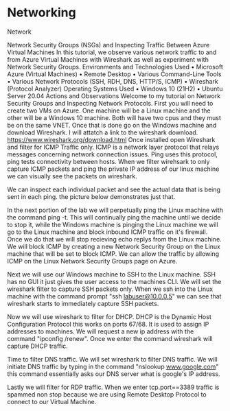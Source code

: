 # Networking
Network 

Network Security Groups (NSGs) and Inspecting Traffic Between Azure Virtual Machines
In this tutorial, we observe various network traffic to and from Azure Virtual Machines with Wireshark as well as experiment with Network Security Groups. 
Environments and Technologies Used
•	Microsoft Azure (Virtual Machines)
•	Remote Desktop
•	Various Command-Line Tools
•	Various Network Protocols (SSH, RDH, DNS, HTTP/S, ICMP)
•	Wireshark (Protocol Analyzer)
Operating Systems Used 
•	Windows 10 (21H2)
•	Ubuntu Server 20.04
Actions and Observations
Welcome to my tutorial on Network Security Groups and Inspecting Network Protocols. First you will need to create two VMs on Azure. One machine will be a Linux machine and the other will be a Windows 10 machine. Both will have two cpus and they must be on the same VNET. Once that is done go on the Windows machine and download Wireshark. I will attatch a link to the wireshark download. https://www.wireshark.org/download.html Once installed open Wireshark and filter for ICMP Traffic only. ICMP is a network layer protocol that relays messages concerning network connection issues. Ping uses this protocol, ping tests connectivity between hosts. When we filter wirehsark to only capture ICMP packets and ping the private IP address of our linux machine we can visually see the packets on wireshark. 


 
We can inspect each individual packet and see the actual data that is being sent in each ping. the picture below demonstrates just that. 


 
In the next portion of the lab we will perpetually ping the Linux machine with the command ping -t. This will continually ping the machine until we decide to stop it, while the Windows machine is pinging the Linux machine we will go to the Linux machine and block inbound ICMP traffic on it's firewall. Once we do that we will stop recieving echo replys from the Linux machine. We will block ICMP by creating a new Network Security Group on the Linux machine that will be set to block ICMP. We can allow the traffic by allowing ICMP on the Linux Network Security Groups page on Azure. 


 
 
Next we will use our Windows machine to SSH to the Linux machine. SSH has no GUI it just gives the user access to the machines CLI. We will set the wireshark filter to capture SSH packets only. When we ssh into the Linux machine with the command prompt "ssh labuser@10.0.0.5" we can see that wireshark starts to immediately capture SSH packets.


 
Now we will use wireshark to filter for DHCP. DHCP is the Dynamic Host Configuration Protocol this works on ports 67/68. It is used to assign IP addresses to machines. We will request a new ip address with the command "ipconfig /renew". Once we enter the command wireshark will capture DHCP traffic.


 
Time to filter DNS traffic. We will set wireshark to filter DNS traffic. We will initiate DNS traffic by typing in the command "nslookup www.google.com" this command essentially asks our DNS server what is google's IP address.


 
Lastly we will filter for RDP traffic. When we enter tcp.port==3389 traffic is spammed non stop because we are using Remote Desktop Protocol to connect to our Virtual Machine. 
 

